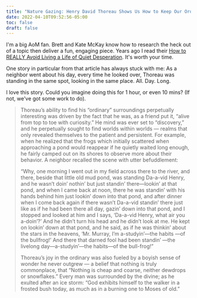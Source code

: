 ```yaml
---
title: "Nature Gazing: Henry David Thoreau Shows Us How to Keep Our Ordinary Surroundings Perpetually Interesting"
date: 2022-04-10T09:52:56-05:00
toc: false
draft: false
---
```


I'm a big AoM fan. Brett and Kate McKay know how to research the heck out of a topic then deliver a fun, engaging piece. Years ago I read their [How to REALLY Avoid Living a Life of Quiet Desperation](https://www.artofmanliness.com/character/advice/really-avoid-living-life-quiet-desperation/). It's worth your time.

<!--more-->

One story in particular from that article has always stuck with me: As a neighbor went about his day, every time he looked over, Thoreau was standing in the same spot, looking in the same place. All. Day. Long.

I love this story. Could you imagine doing this for 1 hour, or even 10 mins? (If not, we've got some work to do).

> Thoreau’s ability to find his “ordinary” surroundings perpetually interesting was driven by the fact that he was, as a friend put it, “alive from top to toe with curiosity.” He mind was ever set to “discovery,” and he perpetually sought to find worlds within worlds — realms that only revealed themselves to the patient and persistent. For example, when he realized that the frogs which initially scattered when approaching a pond would reappear if he quietly waited long enough, he fairly camped out on its shores to observe more about their behavior. A neighbor recalled the scene with utter befuddlement:
>
> “Why, one morning I went out in my field across there to the river, and there, beside that little old mud pond, was standing Da-a-vid Henry, and he wasn’t doin’ nothin’ but just standin’ there—lookin’ at that pond, and when I came back at noon, there he was standin’ with his hands behind him just lookin’ down into that pond, and after dinner when I come back again if there wasn’t Da-a-vid standin’ there just like as if he had been there all day, gazin’ down into that pond, and I stopped and looked at him and I says, ‘Da-a-vid Henry, what air you a-doin’?’ And he didn’t turn his head and he didn’t look at me. He kept on lookin’ down at that pond, and he said, as if he was thinkin’ about the stars in the heavens, ‘Mr. Murray, I’m a-studyin’—the habits —of the bullfrog!’ And there that darned fool had been standin’ —the livelong day—a-studyin’—the habits—of the bull-frog!”
>
> Thoreau’s joy in the ordinary was also fueled by a boyish sense of wonder he never outgrew — a belief that nothing is truly commonplace, that “Nothing is cheap and coarse, neither dewdrops or snowflakes.” Every man was surrounded by the divine; as he exulted after an ice storm: “God exhibits himself to the walker in a frosted bush today, as much as in a burning one to Moses of old.”

